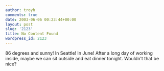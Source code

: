 ```yaml
---
author: troyh
comments: true
date: 2003-06-06 00:23:44+00:00
layout: post
slug: '2123'
title: No Content Found
wordpress_id: 2123
---
```


86 degrees and sunny! In Seattle! In June! After a long day of working inside, maybe we can sit outside and eat dinner tonight. Wouldn't that be nice?
